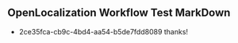 ## OpenLocalization Workflow Test MarkDown
* 2ce35fca-cb9c-4bd4-aa54-b5de7fdd8089 thanks!

<!--HONumber=Aug16_HO4-->


